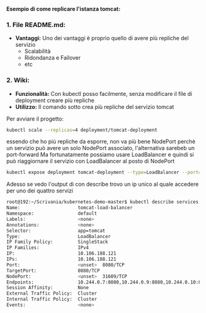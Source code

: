 
**Esempio di come replicare l'istanza tomcat:**

### 1. **File README.md:**
* **Vantaggi:** Uno dei vantaggi è proprio quello di avere più repliche del servizio
  * Scalabilità
  * Ridondanza e Failover
  * etc

### 2. **Wiki:**
* **Funzionalità:** Con kubectl posso facilmente, senza modificare il file di deployment creare più repliche 
* **Utilizzo:** Il comando sotto crea più repliche del servizio tomcat

Per avviare il progetto:
```bash
kubectl scale --replicas=4 deployment/tomcat-deployment
```
essendo che ho più repliche da esporre, non va più bene NodePort perchè un servizio può avere un solo NodePort associato, l'alternativa sarebeb un port-forward
Ma fortunatamente possiamo usare LoadBalancer e quindi si può riaggiornare il servizio con LoadBalancer al posto di NodePort

```bash
kubectl expose deployment tomcat-deployment --type=LoadBalancer --port=8080 --target-port=8080 --name=tomcat-load-balancerservice/tomcat-load-balancer exposed

```
Adesso se vedo l'output di con describe trovo un ip unico al quale accedere per uno dei quattro servizi
```bash
root@192:~/Scrivania/kubernetes-demo-master$ kubectl describe services tomcat-load-balancer
Name:                     tomcat-load-balancer
Namespace:                default
Labels:                   <none>
Annotations:              <none>
Selector:                 app=tomcat
Type:                     LoadBalancer
IP Family Policy:         SingleStack
IP Families:              IPv4
IP:                       10.106.188.121
IPs:                      10.106.188.121
Port:                     <unset>  8080/TCP
TargetPort:               8080/TCP
NodePort:                 <unset>  31609/TCP
Endpoints:                10.244.0.7:8080,10.244.0.9:8080,10.244.0.10:8080 + 1 more...
Session Affinity:         None
External Traffic Policy:  Cluster
Internal Traffic Policy:  Cluster
Events:                   <none>
```
